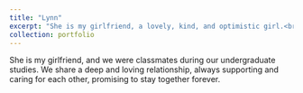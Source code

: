 ```yaml
---
title: "Lynn"
excerpt: "She is my girlfriend, a lovely, kind, and optimistic girl.<br/><img src='/images/zn.jpg'>"
collection: portfolio
---
```


She is my girlfriend, and we were classmates during our undergraduate studies. We share a deep and loving relationship, always supporting and caring for each other, promising to stay together forever.
